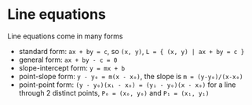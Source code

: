 # Line equations

Line equations come in many forms
- standard form: `ax + by = c`, so `(x, y)`, `L = { (x, y) | ax + by = c }`
- general form:  `ax + by - c = 0`
- slope-intercept form: `y = mx + b`
- point-slope form: `y - y₀ = m(x - x₀)`, the slope is `m = (y-y₀)/(x-x₀)`
- point-point form: `(y - y₀)(x₁ - x₀) = (y₁ - y₀)(x - x₀)`
  for a line through 2 distinct points, `P₀ = (x₀, y₀)` and `P₁ = (x₁, y₁)`
